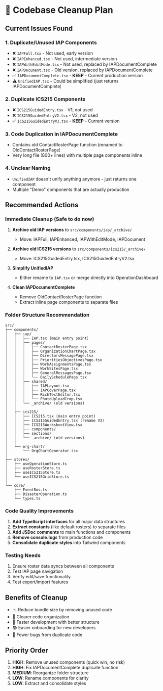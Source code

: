 # 🧹 Codebase Cleanup Plan

## Current Issues Found

### 1. **Duplicate/Unused IAP Components**
- ❌ `IAPFull.tsx` - Not used, early version
- ❌ `IAPEnhanced.tsx` - Not used, intermediate version  
- ❌ `IAPWithEditMode.tsx` - Not used, replaced by IAPDocumentComplete
- ❌ `IAPDocument.tsx` - Old version, replaced by IAPDocumentComplete
- ✅ `IAPDocumentComplete.tsx` - **KEEP** - Current production version
- ⚠️ `UnifiedIAP.tsx` - Could be simplified (just returns IAPDocumentComplete)

### 2. **Duplicate ICS215 Components**
- ❌ `ICS215GuidedEntry.tsx` - V1, not used
- ❌ `ICS215GuidedEntryV2.tsx` - V2, not used
- ✅ `ICS215GuidedEntryV3.tsx` - **KEEP** - Current version

### 3. **Code Duplication in IAPDocumentComplete**
- Contains old ContactRosterPage function (renamed to OldContactRosterPage)
- Very long file (800+ lines) with multiple page components inline

### 4. **Unclear Naming**
- `UnifiedIAP` doesn't unify anything anymore - just returns one component
- Multiple "Demo" components that are actually production

## Recommended Actions

### Immediate Cleanup (Safe to do now)
1. **Archive old IAP versions** to `src/components/iap/_archive/`
   - Move: IAPFull, IAPEnhanced, IAPWithEditMode, IAPDocument
   
2. **Archive old ICS215 versions** to `src/components/ics215/_archive/`
   - Move: ICS215GuidedEntry.tsx, ICS215GuidedEntryV2.tsx

3. **Simplify UnifiedIAP**
   - Either rename to `IAP.tsx` or merge directly into OperationDashboard

4. **Clean IAPDocumentComplete**
   - Remove OldContactRosterPage function
   - Extract inline page components to separate files

### Folder Structure Recommendation
```
src/
├── components/
│   ├── iap/
│   │   ├── IAP.tsx (main entry point)
│   │   ├── pages/
│   │   │   ├── ContactRosterPage.tsx
│   │   │   ├── OrganizationChartPage.tsx
│   │   │   ├── DirectorsMessagePage.tsx
│   │   │   ├── PrioritiesObjectivesPage.tsx
│   │   │   ├── WorkAssignmentsPage.tsx
│   │   │   ├── WorkSitesPage.tsx
│   │   │   ├── GeneralMessagesPage.tsx
│   │   │   └── DailySchedulePage.tsx
│   │   ├── shared/
│   │   │   ├── IAPLayout.tsx
│   │   │   ├── IAPCoverPage.tsx
│   │   │   ├── RichTextEditor.tsx
│   │   │   └── PhotoUploadCrop.tsx
│   │   └── _archive/ (old versions)
│   │
│   ├── ics215/
│   │   ├── ICS215.tsx (main entry point)
│   │   ├── ICS215GuidedEntry.tsx (rename V3)
│   │   ├── ICS215WorksheetView.tsx
│   │   ├── components/
│   │   ├── sections/
│   │   └── _archive/ (old versions)
│   │
│   └── org-chart/
│       └── OrgChartGenerator.tsx
│
├── stores/
│   ├── useOperationStore.ts
│   ├── useRosterStore.ts
│   ├── useICS215Store.ts
│   └── useICS215GridStore.ts
│
└── core/
    ├── EventBus.ts
    ├── DisasterOperation.ts
    └── types.ts
```

### Code Quality Improvements
1. **Add TypeScript interfaces** for all major data structures
2. **Extract constants** (like default rosters) to separate files
3. **Add JSDoc comments** to main functions and components
4. **Remove console.logs** from production code
5. **Consolidate duplicate styles** into Tailwind components

### Testing Needs
1. Ensure roster data syncs between all components
2. Test IAP page navigation
3. Verify edit/save functionality
4. Test export/import features

## Benefits of Cleanup
- 📉 Reduce bundle size by removing unused code
- 🎯 Clearer code organization
- 🚀 Faster development with better structure
- 📚 Easier onboarding for new developers
- 🐛 Fewer bugs from duplicate code

## Priority Order
1. **HIGH**: Remove unused components (quick win, no risk)
2. **HIGH**: Fix IAPDocumentComplete duplicate function
3. **MEDIUM**: Reorganize folder structure
4. **LOW**: Rename components for clarity
5. **LOW**: Extract and consolidate styles